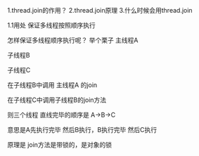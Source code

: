 1.thread.join的作用？
2.thread.join原理
3.什么时候会用thread.join


1.1用处 保证多线程按照顺序执行

怎样保证多线程顺序执行呢？
举个栗子
 主线程A 
 
  子线程B 
  
  子线程C
  
  在子线程B中调用 主线程A 的join
   
   在子线程C中调用子线程B的join方法
   
   则三个线程 直线完毕的顺序是 A->B->C 
   
   意思是A先执行完毕 然后B执行，B执行完毕 然后C执行
   
   原理是 join方法是带锁的，是对象的锁